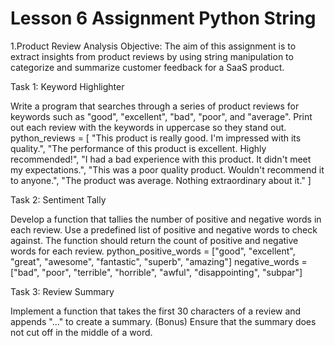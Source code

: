# Lesson 6 Assignment Python String

1.Product Review Analysis
Objective: The aim of this assignment is to extract insights from product reviews by using string manipulation to categorize and summarize customer feedback for a SaaS product.

Task 1: Keyword Highlighter

Write a program that searches through a series of product reviews for keywords such as "good", "excellent", "bad", "poor", and "average". Print out each review with the keywords in uppercase so they stand out.
python_reviews = [ "This product is really good. I'm impressed with its quality.", "The performance of this product is excellent. Highly recommended!", "I had a bad experience with this product. It didn't meet my expectations.", "This was a poor quality product. Wouldn't recommend it to anyone.", "The product was average. Nothing extraordinary about it." ]

Task 2: Sentiment Tally

Develop a function that tallies the number of positive and negative words in each review. Use a predefined list of positive and negative words to check against. The function should return the count of positive and negative words for each review.
python_positive_words = ["good", "excellent", "great", "awesome", "fantastic", "superb", "amazing"] negative_words = ["bad", "poor", "terrible", "horrible", "awful", "disappointing", "subpar"]

Task 3: Review Summary

Implement a function that takes the first 30 characters of a review and appends "…" to create a summary. (Bonus) Ensure that the summary does not cut off in the middle of a word.
